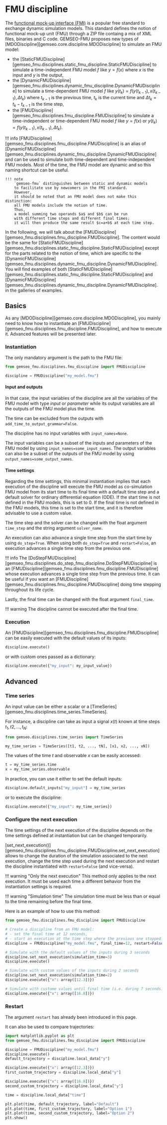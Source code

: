 <!--
 Copyright 2021 IRT Saint Exupéry, https://www.irt-saintexupery.com

 This work is licensed under the Creative Commons Attribution-ShareAlike 4.0
 International License. To view a copy of this license, visit
 http://creativecommons.org/licenses/by-sa/4.0/ or send a letter to Creative
 Commons, PO Box 1866, Mountain View, CA 94042, USA.
-->

# FMU discipline

The [functional mock-up interface (FMI)](https://fmi-standard.org/)
is a popular free standard to exchange dynamic simulation models.
This standard defines the notion of functional mock-up unit (FMU)
through a ZIP file containg a mix of XML files, binaries and C code.
GEMSEO-FMU proposes
new types of [MDODiscipline][gemseo.core.discipline.MDODiscipline]
to simulate an FMU model:

- the [StaticFMUDiscipline][gemseo_fmu.disciplines.static_fmu_discipline.StaticFMUDiscipline]
  to simulate a time-independent FMU model $f$
  like $y=f(x)$
  where $x$ is the input and $y$ is the output,
- the [DynamicFMUDiscipline][gemseo_fmu.disciplines.dynamic_fmu_discipline.DynamicFMUDiscipline]
  to simulate a time-dependent FMU model $f$
  like $y(t_k)=f(y(t_{k-1}),x(t_{k-1}),\Delta t_k)$
  where $t_{k-1}$ is the previous time,
  $t_k$ is the current time
  and $\Delta t_k=t_k-t_{k-1}$ is the time step,
- the [FMUDiscipline][gemseo_fmu.disciplines.fmu_discipline.FMUDiscipline]
  to simulate a time-independent or time-dependent FMU model $f$
  like $y=f(x)$ or $y(t_k)=f(y(t_{k-1}),x(t_{k-1}),\Delta t_k)$.

!!! info
    [FMUDiscipline][gemseo_fmu.disciplines.fmu_discipline.FMUDiscipline]
    is an alias of [DynamicFMUDiscipline][gemseo_fmu.disciplines.dynamic_fmu_discipline.DynamicFMUDiscipline]
    and can be used to simulate both time-dependent and time-independent FMU models.
    Most of the time,
    the FMU model are dynamic and so this naming shortcut can be useful.

    !!! note
        `gemseo-fmu` distinguishes between static and dynamic models
        to facilitate use by newcomers in the FMI standard.
        However,
        it should be noted that an FMU model does not make this distinction:
        all FMU models include the notion of time.
        Thus,
        a model summing two operands $a$ and $b$ can be run
        with different time steps and different final times;
        it will then produce the same result $c=a+b$ at each time step.

In the following,
we will talk about the
[FMUDiscipline][gemseo_fmu.disciplines.fmu_discipline.FMUDiscipline].
The content would be the same for
[StaticFMUDiscipline][gemseo_fmu.disciplines.static_fmu_discipline.StaticFMUDiscipline]
except for the parts related to the notion of time,
which are specific to the
[DynamicFMUDiscipline][gemseo_fmu.disciplines.dynamic_fmu_discipline.DynamicFMUDiscipline].
You will find examples of both
[StaticFMUDiscipline][gemseo_fmu.disciplines.static_fmu_discipline.StaticFMUDiscipline]
and
[DynamicFMUDiscipline][gemseo_fmu.disciplines.dynamic_fmu_discipline.DynamicFMUDiscipline].
in the galleries of examples.

## Basics

As any [MDODiscipline][gemseo.core.discipline.MDODiscipline],
you mainly need to know
how to instantiate an
[FMUDiscipline][gemseo_fmu.disciplines.fmu_discipline.FMUDiscipline],
and how to execute it.
Advanced features will be presented later.

### Instantiation

The only mandatory argument is the path to the FMU file:

``` py
from gemseo_fmu.disciplines.fmu_discipline import FMUDiscipline

discipline = FMUDiscipline("my_model.fmu")
```

#### Input and outputs

In that case,
the input variables of the discipline are
all the variables of the FMU model with type _input_ or _parameter_
while its output variables are
all the outputs of the FMU model
plus the time.

The time can be excluded from the outputs
with `add_time_to_output_grammar=False`.

The discipline has no input variables
with `input_names=None`.

The input variables can be a subset
of the inputs and parameters of the FMU model
by using `input_names=some_input_names`.
The output variables can also be a subset
of the outputs of the FMU model
by using `output_names=some_output_names`.

#### Time settings

Regarding the time settings,
this minimal instantiation implies that
each execution of the discipline will execute the FMU model
as co-simulation FMU model
from its start time to its final time
with a default time step
and a default solver for ordinary differential equation (ODE).
If the start time is not defined in the FMU models,
this is set to 0.
If the final time is not defined in the FMU models,
this time is set to the start time,
and it is therefore advisable to use a custom value.

The time step and the solver can be changed
with the float argument `time_step` and the string argument `solver_name`.

An execution can also advance a single time step from the start time
by using `do_step=True`.
When using both `do_step=True` and `restart=False`,
an execution advances a single time step from the previous one.

!!! info
    The [DoStepFMUDiscipline][gemseo_fmu.disciplines.do_step_fmu_discipline.DoStepFMUDiscipline]
    is an [FMUDiscipline][gemseo_fmu.disciplines.fmu_discipline.FMUDiscipline]
    whose execution advances a single time step from the previous time.
    It can be useful if you want
    an [FMUDiscipline][gemseo_fmu.disciplines.fmu_discipline.FMUDiscipline]
    doing time stepping throughout its life cycle.

Lastly,
the final time can be changed with the float argument `final_time`.

!!! warning
    The discipline cannot be executed after the final time.

### Execution

An [FMUDiscipline][gemseo_fmu.disciplines.fmu_discipline.FMUDiscipline]
can be easily executed with the default values of its inputs:

``` py
discipline.execute()
```

or with custom ones passed as a dictionary:

``` py
discipline.execute({"my_input": my_input_value})
```

## Advanced

### Time series

An input value can be either a scalar
or a [TimeSeries][gemseo_fmu.disciplines.time_series.TimeSeries].

For instance,
a discipline can take as input a signal $x(t)$
known at time steps $t_1,t2,\ldots,t_N$:

``` py
from gemseo.disciplines.time_series import TimeSeries

my_time_series = TimeSeries([t1, t2, ..., tN], [x1, x2, ..., xN])
```

The values of the time $t$ and observable $x$
can be easily accessed:

``` py
t = my_time_series.time
x = my_time_series.observable
```

In practice,
you can use it
either to set the default inputs:

``` py
discipline.default_inputs["my_input"] = my_time_series
```

or to execute the discipline:

``` py
discipline.execute({"my_input": my_time_series})
```

### Configure the next execution

The time settings of the next execution of the discipline
depends on the time settings defined at instantiation
but can be changed temporarily.

[set_next_execution()][gemseo_fmu.disciplines.fmu_discipline.FMUDiscipline.set_next_execution]
allows to
change the duration of the simulation associated to the next execution,
change the time step used during the next execution
and restart the discipline instantiated with `restart=False`
(and vice-versa).

!!! warning "Only the next execution"
    This method only applies to the next execution.
    It must be used
    each time a different behavior from the instantiation settings is required.

!!! warning "Simulation time"
    The simulation time must be
    less than or equal to the time remaining before the final time.

Here is an example of how to use this method:

``` py
from gemseo_fmu.disciplines.fmu_discipline import FMUDiscipline

# Create a discipline from an FMU model:
# - set the final time at 12 seconds,
# - start an execution at the time step where the previous one stopped.
discipline = FMUDiscipline("my_model.fmu", final_time=12, restart=False)

# Simulate with the default values of the inputs during 3 seconds
discipline.set_next_execution(simulation_time=3)
discipline.execute()

# Simulate with custom values of the inputs during 2 seconds
discipline.set_next_execution(simulation_time=2)
discipline.execute({"x": array([12.3])})

# Simulate with custome values until final time (i.e. during 7 seconds)
discipline.execute({"x": array([16.8])})
```

### Restart

The argument `restart` has already been introduced in this page.

It can also be used to compare trajectories:

``` py
import matplotlib.pyplot as plt
from gemseo_fmu.disciplines.fmu_discipline import FMUDiscipline

discipline = FMUDiscipline("my_model.fmu")
discipline.execute()
default_trajectory = discipline.local_data["y"]

discipline.execute({"x": array([12.3])})
first_custom_trajectory = discipline.local_data["y"]

discipline.execute({"x": array([16.8])})
second_custom_trajectory = discipline.local_data["y"]

time = discipline.local_data["time"]

plt.plot(time, default_trajectory, label="Default")
plt.plot(time, first_custom_trajectory, label="Option 1")
plt.plot(time, second_custom_trajectory, label="Option 2")
plt.show()
```
